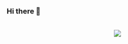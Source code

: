### Hi there 👋

<p align="center">

  <br />
  <a href="https://github.com/anuraghazra/github-readme-stats">
    <img align="center" src="https://github-readme-stats.vercel.app/api/top-langs/?username=baigalmaa-baatar&theme=rose_pine&layout=compact&langs_count=10" />
  </a>
</p>
